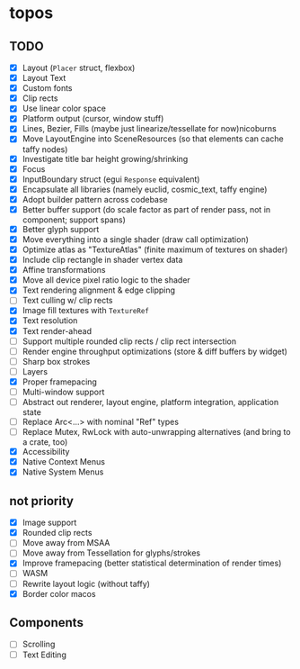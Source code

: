 # topos

## TODO

 - [x] Layout (`Placer` struct, flexbox)
 - [x] Layout Text
 - [x] Custom fonts
 - [x] Clip rects
 - [x] Use linear color space
 - [x] Platform output (cursor, window stuff)
 - [x] Lines, Bezier, Fills (maybe just linearize/tessellate for now)nicoburns
 - [x] Move LayoutEngine into SceneResources (so that elements can cache taffy nodes)
 - [x] Investigate title bar height growing/shrinking
 - [x] Focus
 - [x] InputBoundary struct (egui `Response` equivalent)
 - [x] Encapsulate all libraries (namely euclid, cosmic_text, taffy engine)
 - [x] Adopt builder pattern across codebase
 - [x] Better buffer support (do scale factor as part of render pass, not in component; support spans)
 - [x] Better glyph support
 - [x] Move everything into a single shader (draw call optimization)
 - [x] Optimize atlas as "TextureAtlas" (finite maximum of textures on shader)
 - [x] Include clip rectangle in shader vertex data
 - [x] Affine transformations
 - [x] Move all device pixel ratio logic to the shader
 - [x] Text rendering alignment & edge clipping
 - [ ] Text culling w/ clip rects
 - [x] Image fill textures with `TextureRef`
 - [x] Text resolution
 - [x] Text render-ahead
 - [ ] Support multiple rounded clip rects / clip rect intersection
 - [ ] Render engine throughput optimizations (store & diff buffers by widget)
 - [ ] Sharp box strokes
 - [ ] Layers
 - [x] Proper framepacing
 - [ ] Multi-window support
 - [ ] Abstract out renderer, layout engine, platform integration, application state
 - [ ] Replace Arc<...> with nominal "Ref" types
 - [ ] Replace Mutex, RwLock with auto-unwrapping alternatives (and bring to a crate, too)
 - [x] Accessibility
 - [x] Native Context Menus
 - [x] Native System Menus

## not priority 

 - [x] Image support
 - [x] Rounded clip rects
 - [ ] Move away from MSAA
 - [ ] Move away from Tessellation for glyphs/strokes
 - [x] Improve framepacing (better statistical determination of render times)
 - [ ] WASM
 - [ ] Rewrite layout logic (without taffy)
 - [x] Border color macos

## Components
 - [ ] Scrolling
 - [ ] Text Editing